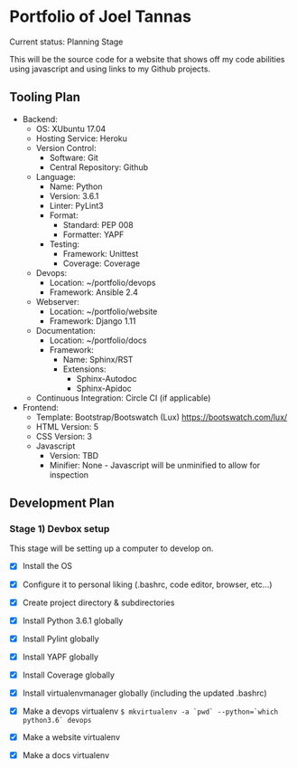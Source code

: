 # Portfolio of Joel Tannas

Current status: Planning Stage

This will be the source code for a website that shows off my code abilities using javascript and using links to my Github projects.

## Tooling Plan

- Backend:
  - OS: XUbuntu 17.04
  - Hosting Service: Heroku
  - Version Control:
    - Software: Git
    - Central Repository: Github
  - Language: 
    - Name: Python
    - Version: 3.6.1
    - Linter: PyLint3
    - Format:
      - Standard: PEP 008
      - Formatter: YAPF
    - Testing:
      - Framework: Unittest
      - Coverage: Coverage
  - Devops:
    - Location: ~/portfolio/devops
    - Framework: Ansible 2.4
  - Webserver:
    - Location: ~/portfolio/website
    - Framework: Django 1.11
  - Documentation:
    - Location: ~/portfolio/docs
    - Framework:
      - Name: Sphinx/RST
      - Extensions:
        - Sphinx-Autodoc
        - Sphinx-Apidoc
  - Continuous Integration: Circle CI (if applicable)
- Frontend:
  - Template: Bootstrap/Bootswatch (Lux) https://bootswatch.com/lux/
  - HTML Version: 5
  - CSS Version: 3
  - Javascript
    - Version: TBD
    - Minifier: None - Javascript will be unminified to allow for inspection
    
## Development Plan

### Stage 1) Devbox setup
This stage will be setting up a computer to develop on.

- [x] Install the OS
- [x] Configure it to personal liking (.bashrc, code editor, browser, etc...)
- [x] Create project directory & subdirectories
- [x] Install Python 3.6.1 globally
- [x] Install Pylint globally
- [x] Install YAPF globally
- [x] Install Coverage globally
- [x] Install virtualenvmanager globally (including the updated .bashrc)
- [x] Make a devops virtualenv ```$ mkvirtualenv -a `pwd` --python=`which python3.6` devops```
- [x] Make a website virtualenv
- [x] Make a docs virtualenv

  

